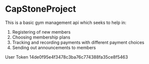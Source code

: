# CapStoneProject
This is a basic gym management api which seeks to help in:
1. Registering of new members
2. Choosing membership plans 
3. Tracking and recording payments with different payment choices
4. Sending out announcements to members 


User Token 14de0f95e4f3478c3ba76c774388fa35ce8f5463
